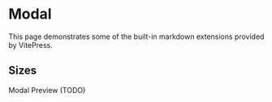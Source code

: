 # Modal

This page demonstrates some of the built-in markdown extensions provided by VitePress.

<script setup>
import './modal';
import '../icon/icon'
</script>

## Sizes

<div class="p-12 bg-preview flex gap-4 justify-center items-center rounded-xl">
  Modal Preview (TODO)
</div>
